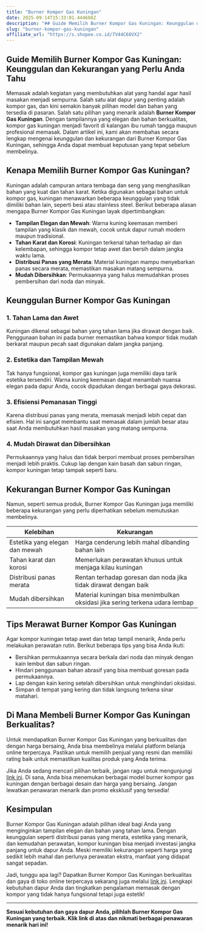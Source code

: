 ```yaml
---
title: "Burner Kompor Gas Kuningan"
date: 2025-09-14T15:33:01.444686Z
description: "## Guide Memilih Burner Kompor Gas Kuningan: Keunggulan dan Kekurangan yang Perlu Anda Tahu..."
slug: "burner-kompor-gas-kuningan"
affiliate_url: "https://s.shopee.co.id/7V44C68VX2"
---
```

## Guide Memilih Burner Kompor Gas Kuningan: Keunggulan dan Kekurangan yang Perlu Anda Tahu

Memasak adalah kegiatan yang membutuhkan alat yang handal agar hasil masakan menjadi sempurna. Salah satu alat dapur yang penting adalah kompor gas, dan kini semakin banyak pilihan model dan bahan yang tersedia di pasaran. Salah satu pilihan yang menarik adalah **Burner Kompor Gas Kuningan**. Dengan tampilannya yang elegan dan bahan berkualitas, kompor gas kuningan menjadi favorit di kalangan ibu rumah tangga maupun profesional memasak. Dalam artikel ini, kami akan membahas secara lengkap mengenai keunggulan dan kekurangan dari Burner Kompor Gas Kuningan, sehingga Anda dapat membuat keputusan yang tepat sebelum membelinya.

## Kenapa Memilih Burner Kompor Gas Kuningan?

Kuningan adalah campuran antara tembaga dan seng yang menghasilkan bahan yang kuat dan tahan karat. Ketika digunakan sebagai bahan untuk kompor gas, kuningan menawarkan beberapa keunggulan yang tidak dimiliki bahan lain, seperti besi atau stainless steel. Berikut beberapa alasan mengapa Burner Kompor Gas Kuningan layak dipertimbangkan:

- **Tampilan Elegan dan Mewah**: Warna kuning keemasan memberi tampilan yang klasik dan mewah, cocok untuk dapur rumah modern maupun tradisional.
- **Tahan Karat dan Korosi**: Kuningan terkenal tahan terhadap air dan kelembapan, sehingga kompor tetap awet dan bersih dalam jangka waktu lama.
- **Distribusi Panas yang Merata**: Material kuningan mampu menyebarkan panas secara merata, memastikan masakan matang sempurna.
- **Mudah Dibersihkan**: Permukaannya yang halus memudahkan proses pembersihan dari noda dan minyak.

## Keunggulan Burner Kompor Gas Kuningan

### 1. Tahan Lama dan Awet

Kuningan dikenal sebagai bahan yang tahan lama jika dirawat dengan baik. Penggunaan bahan ini pada burner memastikan bahwa kompor tidak mudah berkarat maupun pecah saat digunakan dalam jangka panjang.

### 2. Estetika dan Tampilan Mewah

Tak hanya fungsional, kompor gas kuningan juga memiliki daya tarik estetika tersendiri. Warna kuning keemasan dapat menambah nuansa elegan pada dapur Anda, cocok dipadukan dengan berbagai gaya dekorasi.

### 3. Efisiensi Pemanasan Tinggi

Karena distribusi panas yang merata, memasak menjadi lebih cepat dan efisien. Hal ini sangat membantu saat memasak dalam jumlah besar atau saat Anda membutuhkan hasil masakan yang matang sempurna.

### 4. Mudah Dirawat dan Dibersihkan

Permukaannya yang halus dan tidak berpori membuat proses pembersihan menjadi lebih praktis. Cukup lap dengan kain basah dan sabun ringan, kompor kuningan tetap tampak seperti baru.

## Kekurangan Burner Kompor Gas Kuningan

Namun, seperti semua produk, Burner Kompor Gas Kuningan juga memiliki beberapa kekurangan yang perlu diperhatikan sebelum memutuskan membelinya.

| **Kelebihan** | **Kekurangan** |
|----------------|----------------|
| Estetika yang elegan dan mewah | Harga cenderung lebih mahal dibanding bahan lain |
| Tahan karat dan korosi | Memerlukan perawatan khusus untuk menjaga kilau kuningan |
| Distribusi panas merata | Rentan terhadap goresan dan noda jika tidak dirawat dengan baik |
| Mudah dibersihkan | Material kuningan bisa menimbulkan oksidasi jika sering terkena udara lembap |

## Tips Merawat Burner Kompor Gas Kuningan

Agar kompor kuningan tetap awet dan tetap tampil menarik, Anda perlu melakukan perawatan rutin. Berikut beberapa tips yang bisa Anda ikuti:

- Bersihkan permukaannya secara berkala dari noda dan minyak dengan kain lembut dan sabun ringan.
- Hindari penggunaan bahan abrasif yang bisa membuat goresan pada permukaannya.
- Lap dengan kain kering setelah dibersihkan untuk menghindari oksidasi.
- Simpan di tempat yang kering dan tidak langsung terkena sinar matahari.

## Di Mana Membeli Burner Kompor Gas Kuningan Berkualitas?

Untuk mendapatkan Burner Kompor Gas Kuningan yang berkualitas dan dengan harga bersaing, Anda bisa membelinya melalui platform belanja online terpercaya. Pastikan untuk memilih penjual yang resmi dan memiliki rating baik untuk memastikan kualitas produk yang Anda terima.

Jika Anda sedang mencari pilihan terbaik, jangan ragu untuk mengunjungi [link ini](https://s.shopee.co.id/7V44C68VX2). Di sana, Anda bisa menemukan berbagai model burner kompor gas kuningan dengan berbagai desain dan harga yang bersaing. Jangan lewatkan penawaran menarik dan promo eksklusif yang tersedia!

## Kesimpulan

Burner Kompor Gas Kuningan adalah pilihan ideal bagi Anda yang menginginkan tampilan elegan dan bahan yang tahan lama. Dengan keunggulan seperti distribusi panas yang merata, estetika yang menarik, dan kemudahan perawatan, kompor kuningan bisa menjadi investasi jangka panjang untuk dapur Anda. Meski memiliki kekurangan seperti harga yang sedikit lebih mahal dan perlunya perawatan ekstra, manfaat yang didapat sangat sepadan.

Jadi, tunggu apa lagi? Dapatkan Burner Kompor Gas Kuningan berkualitas dan gaya di toko online terpercaya sekarang juga melalui [link ini](https://s.shopee.co.id/7V44C68VX2). Lengkapi kebutuhan dapur Anda dan tingkatkan pengalaman memasak dengan kompor yang tidak hanya fungsional tetapi juga estetik!

---
**Sesuai kebutuhan dan gaya dapur Anda, pilihlah Burner Kompor Gas Kuningan yang terbaik. Klik link di atas dan nikmati berbagai penawaran menarik hari ini!**